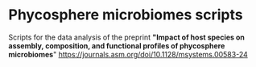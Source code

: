 # Phycosphere microbiomes scripts

Scripts for the data analysis of the preprint **"Impact of host species on assembly, composition, and functional profiles of phycosphere microbiomes**" 
https://journals.asm.org/doi/10.1128/msystems.00583-24
